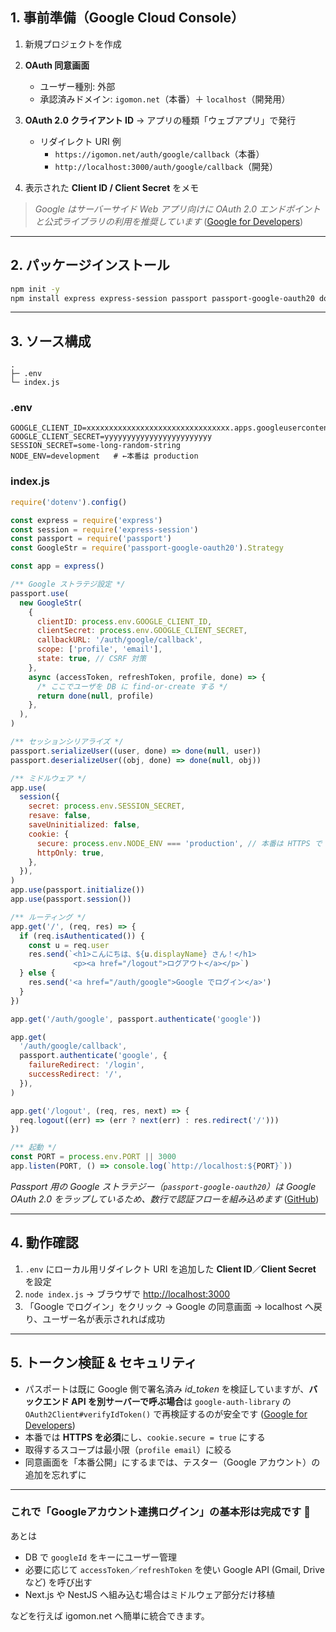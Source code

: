 ## 1. 事前準備（Google Cloud Console）

1. 新規プロジェクトを作成
2. **OAuth 同意画面**
   - ユーザー種別: 外部
   - 承認済みドメイン: `igomon.net`（本番）＋ `localhost`（開発用）

3. **OAuth 2.0 クライアント ID** → アプリの種類「ウェブアプリ」で発行
   - リダイレクト URI 例
     - `https://igomon.net/auth/google/callback`（本番）
     - `http://localhost:3000/auth/google/callback`（開発）

4. 表示された **Client ID / Client Secret** をメモ

> _Google はサーバーサイド Web アプリ向けに OAuth 2.0 エンドポイントと公式ライブラリの利用を推奨しています_ ([Google for Developers][1])

---

## 2. パッケージインストール

```bash
npm init -y
npm install express express-session passport passport-google-oauth20 dotenv
```

---

## 3. ソース構成

```
.
├─ .env
└─ index.js
```

### .env

```dotenv
GOOGLE_CLIENT_ID=xxxxxxxxxxxxxxxxxxxxxxxxxxxxxxxx.apps.googleusercontent.com
GOOGLE_CLIENT_SECRET=yyyyyyyyyyyyyyyyyyyyyyyy
SESSION_SECRET=some-long-random-string
NODE_ENV=development   # ←本番は production
```

### index.js

```js
require('dotenv').config()

const express = require('express')
const session = require('express-session')
const passport = require('passport')
const GoogleStr = require('passport-google-oauth20').Strategy

const app = express()

/** Google ストラテジ設定 */
passport.use(
  new GoogleStr(
    {
      clientID: process.env.GOOGLE_CLIENT_ID,
      clientSecret: process.env.GOOGLE_CLIENT_SECRET,
      callbackURL: '/auth/google/callback',
      scope: ['profile', 'email'],
      state: true, // CSRF 対策
    },
    async (accessToken, refreshToken, profile, done) => {
      /* ここでユーザを DB に find-or-create する */
      return done(null, profile)
    },
  ),
)

/** セッションシリアライズ */
passport.serializeUser((user, done) => done(null, user))
passport.deserializeUser((obj, done) => done(null, obj))

/** ミドルウェア */
app.use(
  session({
    secret: process.env.SESSION_SECRET,
    resave: false,
    saveUninitialized: false,
    cookie: {
      secure: process.env.NODE_ENV === 'production', // 本番は HTTPS で secure クッキー
      httpOnly: true,
    },
  }),
)
app.use(passport.initialize())
app.use(passport.session())

/** ルーティング */
app.get('/', (req, res) => {
  if (req.isAuthenticated()) {
    const u = req.user
    res.send(`<h1>こんにちは、${u.displayName} さん！</h1>
              <p><a href="/logout">ログアウト</a></p>`)
  } else {
    res.send('<a href="/auth/google">Google でログイン</a>')
  }
})

app.get('/auth/google', passport.authenticate('google'))

app.get(
  '/auth/google/callback',
  passport.authenticate('google', {
    failureRedirect: '/login',
    successRedirect: '/',
  }),
)

app.get('/logout', (req, res, next) => {
  req.logout((err) => (err ? next(err) : res.redirect('/')))
})

/** 起動 */
const PORT = process.env.PORT || 3000
app.listen(PORT, () => console.log(`http://localhost:${PORT}`))
```

_Passport 用の Google ストラテジー（`passport-google-oauth20`）は Google OAuth 2.0 をラップしているため、数行で認証フローを組み込めます_ ([GitHub][2])

---

## 4. 動作確認

1. `.env` にローカル用リダイレクト URI を追加した **Client ID**／**Client Secret** を設定
2. `node index.js` → ブラウザで [http://localhost:3000](http://localhost:3000)
3. 「Google でログイン」をクリック → Google の同意画面 → localhost へ戻り、ユーザー名が表示されれば成功

---

## 5. トークン検証 & セキュリティ

- パスポートは既に Google 側で署名済み _id_token_ を検証していますが、**バックエンド API を別サーバーで呼ぶ場合**は
  `google-auth-library` の `OAuth2Client#verifyIdToken()` で再検証するのが安全です ([Google for Developers][3])
- 本番では **HTTPS を必須**にし、`cookie.secure = true` にする
- 取得するスコープは最小限（`profile email`）に絞る
- 同意画面を「本番公開」にするまでは、テスター（Google アカウント）の追加を忘れずに

---

### これで「Googleアカウント連携ログイン」の基本形は完成です 🎉

あとは

- DB で `googleId` をキーにユーザー管理
- 必要に応じて `accessToken`／`refreshToken` を使い Google API (Gmail, Drive など) を呼び出す
- Next.js や NestJS へ組み込む場合はミドルウェア部分だけ移植

などを行えば igomon.net へ簡単に統合できます。

[1]: https://developers.google.com/identity/protocols/oauth2/web-server?utm_source=chatgpt.com 'Using OAuth 2.0 for Web Server Applications | Authorization'
[2]: https://github.com/jaredhanson/passport-google-oauth2 'GitHub - jaredhanson/passport-google-oauth2: Google authentication strategy for Passport and Node.js.'
[3]: https://developers.google.com/identity/sign-in/web/backend-auth 'Authenticate with a backend server  |  Web guides  |  Google for Developers'
